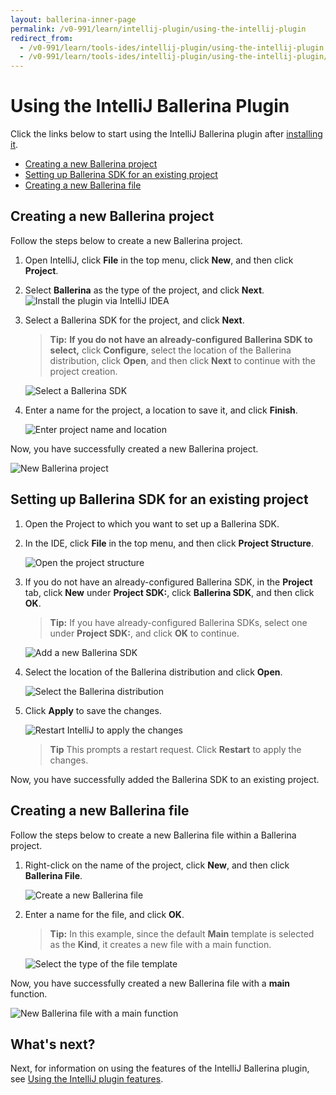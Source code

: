 ```yaml
---
layout: ballerina-inner-page
permalink: /v0-991/learn/intellij-plugin/using-the-intellij-plugin
redirect_from:
  - /v0-991/learn/tools-ides/intellij-plugin/using-the-intellij-plugin
  - /v0-991/learn/tools-ides/intellij-plugin/using-the-intellij-plugin/
---
```


# Using the IntelliJ Ballerina Plugin

Click the links below to start using the IntelliJ Ballerina plugin after [installing it](/v0-991/learn/intellij-plugin).

- [Creating a new Ballerina project](#creating-a-new-ballerina-project)
- [Setting up Ballerina SDK for an existing project](#setting-up-ballerina-sdk-for-an-existing-project)
- [Creating a new Ballerina file](#creating-a-new-ballerina-file)

## Creating a new Ballerina project

Follow the steps below to create a new Ballerina project.

1. Open IntelliJ, click **File** in the top menu, click **New**, and then click **Project**.

2. Select **Ballerina** as the type of the project, and click **Next**.
![Install the plugin via IntelliJ IDEA](/v0-991/learn/images/select-project-type.png)

3. Select a Ballerina SDK for the project, and click **Next**.

    >**Tip:** **If you do not have an already-configured Ballerina SDK to select,** click **Configure**, select the location of the Ballerina distribution, click **Open**, and then click **Next** to continue with the project creation.

    ![Select a Ballerina SDK](/v0-991/learn/images/select-sdk.png)
   
4. Enter a name for the project, a location to save it, and click **Finish**.

    ![Enter project name and location](/v0-991/learn/images/enter-project-name-and-location.png)

Now, you have successfully created a new Ballerina project.

![New Ballerina project](/v0-991/learn/new-ballerina-project.png)

## Setting up Ballerina SDK for an existing project

1. Open the Project to which you want to set up a Ballerina SDK.
2. In the IDE, click **File** in the top menu, and then click **Project Structure**.

    ![Open the project structure](/v0-991/learn/open-project-structure.png)
3. If you do not have an already-configured Ballerina SDK, in the **Project** tab, click **New** under **Project SDK:**, click **Ballerina SDK**, and then click **OK**. 

    >**Tip:** If you have already-configured Ballerina SDKs, select one under **Project SDK:**, and click **OK** to continue.

    ![Add a new Ballerina SDK](/v0-991/learn/images/add-new-sdk.png)
4. Select the location of the Ballerina distribution and click **Open**.

    ![Select the Ballerina distribution](/v0-991/learn/images/select-ballerina-distribution.png)
5. Click **Apply** to save the changes.

    ![Restart IntelliJ to apply the changes](/v0-991/learn/images/apply-changes.png)

    >**Tip** This prompts a restart request. Click **Restart** to apply the changes.

 Now, you have successfully added the Ballerina SDK to an existing project.

## Creating a new Ballerina file

Follow the steps below to create a new Ballerina file within a Ballerina project.

1. Right-click on the name of the project, click **New**, and then click **Ballerina File**.

    ![Create a new Ballerina file](/v0-991/learn/images/create-new-ballerina-file.png)

2. Enter a name for the file, and click **OK**. 

    > **Tip:** In this example, since the default **Main** template is selected as the **Kind**, it creates a new file with a main function.

    ![Select the type of the file template](/v0-991/learn/images/select-file-kind.png)

Now, you have successfully created a new Ballerina file with a **main** function.

![New Ballerina file with a main function](/v0-991/learn/images/new-ballerina-file-with-main-function.png)

## What's next?

 Next, for information on using the features of the IntelliJ Ballerina plugin, see [Using the IntelliJ plugin features](/v0-991/learn/intellij-plugin/using-intellij-plugin-features).
 


 
